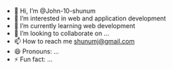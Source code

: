 - 👋 Hi, I’m @John-10-shunum
- 👀 I’m interested in web and application development
- 🌱 I’m currently learning web development
- 💞️ I’m looking to collaborate on ...
- 📫 How to reach me shunumj@gmail.com
- 😄 Pronouns: ...
- ⚡ Fun fact: ...

<!---
John-10-shunum/John-10-shunum is a ✨ special ✨ repository because its `README.md` (this file) appears on your GitHub profile.
You can click the Preview link to take a look at your changes.
--->
